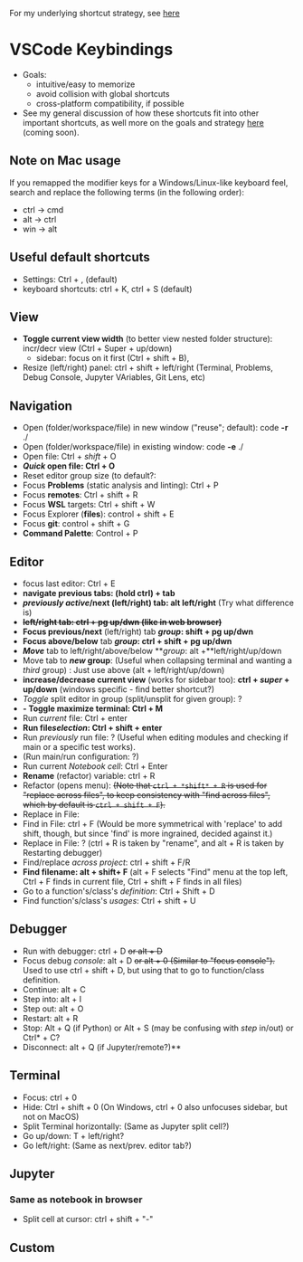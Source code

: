 For my underlying shortcut strategy, see [here](https://github.com/tloeber/MLOps-best-practices/tree/main/best-practices/productivity)

# VSCode Keybindings

- Goals:
  - intuitive/easy to memorize
  - avoid collision with global shortcuts
  - cross-platform compatibility, if possible
- See my general discussion of how these shortcuts fit into other important shortcuts, as well more on the goals and strategy [here]() (coming soon).

## Note on Mac usage

If you remapped the modifier keys for a Windows/Linux-like keyboard feel, search and replace the following terms (in the following order):

- ctrl -> cmd
- alt -> ctrl
- win -> alt

## Useful default shortcuts

- Settings: Ctrl + , (default)
- keyboard shortcuts: ctrl + K, ctrl + S (default)

## View

- **Toggle current view width** (to better view nested folder structure):  incr/decr view (Ctrl + Super + up/down)
  - sidebar: focus on it first (Ctrl + shift + B),
- Resize (left/right) panel: ctrl + shift + left/right  (Terminal, Problems, Debug Console, Jupyter VAriables, Git Lens, etc)

## Navigation

- Open (folder/workspace/file) in new window ("reuse"; default): code **-r** ./
- Open (folder/workspace/file) in existing window: code **-e** ./
- Open file: Ctrl +  *shift* + O
- ***Quick* open file: Ctrl + O**
- Reset editor group size (to default?:
- Focus **Problems** (static analysis and linting): Ctrl + P
- Focus **remotes**: Ctrl + shift + R
- Focus **WSL** targets: Ctrl + shift + W
- Focus Explorer (**files**): control + shift + E
- Focus **git**: control + shift + G
- **Command Palette**: Control + P

## Editor

- focus last editor: Ctrl + E
- **navigate previous tabs: (hold ctrl) + tab**
- ***previously active*/next (left/right) tab: alt left/right** (Try what difference is)
- ~~**left/right tab: ctrl + pg up/dwn (like in web browser)**~~
- **Focus previous/next** (left/right) tab ***group*: shift + pg up/dwn**
- **Focus above/below** tab ***group*: ctrl + shift + pg up/dwn**
- ***Move*** tab to left/right/above/below ***group*:  alt +**left/right/up/down
- Move tab to ***new* group**:  (Useful when collapsing terminal and wanting a *third* group) : Just use above (alt + left/right/up/down)
- **increase/decrease current view** (works for sidebar too): **ctrl + *super* + up/down** (windows specific - find better shortcut?)
- *Toggle* split editor in group (split/unsplit for given group): ?
- **- Toggle maximize terminal: Ctrl + M**
- Run *current* file: Ctrl + enter
- **Run file*selection*: Ctrl + shift + enter**
- Run *previously* run file: ? (Useful when editing modules and checking if main or a specific test works).
- (Run main/run configuration: ?)
- Run current *Notebook cell*: Ctrl + Enter
- **Rename** (refactor) variable: ctrl + R
- Refactor (opens menu):  ~~(Note that `ctrl + *shift* + R` is used for "replace across files", to keep consistency with "find across files", which by default is `ctrl + shift + F`).~~
- Replace in File:
- Find in File: ctrl + F (Would be more symmetrical with 'replace' to add shift, though, but since 'find' is more ingrained, decided against it.)
- Replace in File: ? (ctrl + R is taken by "rename", and alt + R is taken by Restarting debugger)
- Find/replace *across project*: ctrl + shift + F/R
- **Find filename: alt + shift+ F** (alt + F selects "Find" menu at the top left, Ctrl + F finds in current file, Ctrl + shift + F  finds in all files)
- Go to a function's/class's *definition*: Ctrl + Shift + D
- Find function's/class's *usages*: Ctrl + shift + U

## Debugger

- Run with debugger: ctrl + D ~~or alt + D~~
- Focus debug *console*: alt + D ~~or alt + 0 (Similar to "focus console").~~ Used to use ctrl + shift + D, but using that to go to function/class definition.
- Continue: alt + C
- Step into: alt + I
- Step out: alt + O
- Restart: alt + R
- Stop:  Alt + Q (if Python) or Alt + S (may be confusing with *step* in/out) or Ctrl* + C?
- Disconnect: alt + Q (if Jupyter/remote?)**

## Terminal

- Focus: ctrl + 0
- Hide: Ctrl + shift + 0 (On Windows, ctrl + 0 also unfocuses sidebar, but not on MacOS)
- Split Terminal horizontally:  (Same as Jupyter split cell?)
- Go up/down: T + left/right?
- Go left/right: (Same as next/prev. editor tab?)

## Jupyter

### Same as notebook in browser

- Split cell at cursor: ctrl + shift + "-"

## Custom

